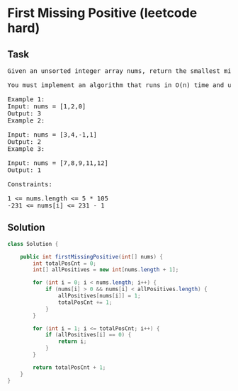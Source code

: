 # First Missing Positive (leetcode hard)

## Task

<pre>
Given an unsorted integer array nums, return the smallest missing positive integer.

You must implement an algorithm that runs in O(n) time and uses constant extra space.

Example 1:
Input: nums = [1,2,0]
Output: 3
Example 2:

Input: nums = [3,4,-1,1]
Output: 2
Example 3:

Input: nums = [7,8,9,11,12]
Output: 1

Constraints:

1 <= nums.length <= 5 * 105
-231 <= nums[i] <= 231 - 1
</pre>

## Solution

```java
class Solution {

    public int firstMissingPositive(int[] nums) {
        int totalPosCnt = 0;
        int[] allPositives = new int[nums.length + 1];

        for (int i = 0; i < nums.length; i++) {
            if (nums[i] > 0 && nums[i] < allPositives.length) {
                allPositives[nums[i]] = 1;
                totalPosCnt += 1;
            }
        }

        for (int i = 1; i <= totalPosCnt; i++) {
            if (allPositives[i] == 0) {
                return i;
            }
        }

        return totalPosCnt + 1;
    }
}
```
